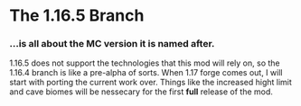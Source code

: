 # The 1.16.5 Branch
### ...is all about the MC version it is named after.

1.16.5 does not support the technologies that this mod will rely on, so the 1.16.4 branch is like a pre-alpha of sorts. When 1.17 forge comes out, I will start with porting the current work over. Things like the increased hight limit and cave biomes will be nessecary for the first __**full**__ release of the mod.
